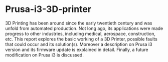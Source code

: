 # Prusa-i3-3D-printer

3D Printing has been around since the early twentieth century and was unfold from automated production. Not long ago, its applications were made progress to other industries, including medical, aerospace, construction, etc. This report explores the basic working of a 3D Printer, possible faults that could occur and its solution(s). Moreover a description on Prusa i3 version and its firmware update is explained in detail. Finally, a future modification on Prusa i3 is discussed.
